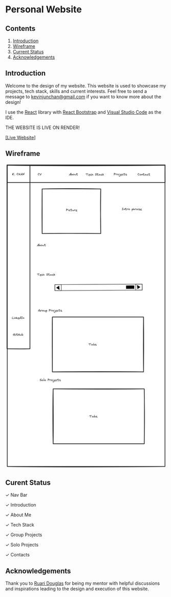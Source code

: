# Personal Website

## Contents

1. [Introduction](#introduction)
2. [Wireframe](#wireframe)
3. [Current Status](#current-status)
5. [Acknowledgements](#acknowledgements)

## Introduction

Welcome to the design of my website. This website is used to showcase my projects, tech stack, skills and current interests. Feel free to send a message to kevinjunchan@gmail.com if you want to know more about the design!

I use the [React](https://react.dev/) library with [React Bootstrap](https://react-bootstrap.netlify.app/) and [Visual Studio Code](https://code.visualstudio.com/) as the IDE. 

THE WEBSITE IS LIVE ON RENDER!

[[Live Website]](https://kevin-chan.onrender.com/)

## Wireframe

![wireframe](/public/wireframe.png)

## Curent Status

✓ Nav Bar

✓ Introduction

✓ About Me

✓ Tech Stack

✓ Group Projects

✓ Solo Projects

✓ Contacts

## Acknowledgements

Thank you to [Ruari Douglas](https://www.linkedin.com/in/ruari-douglas/) for being my mentor with helpful discussions and inspirations leading to the design and execution of this website. 